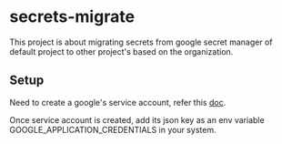 # secrets-migrate

This project is about migrating secrets from google secret manager of default project to other project's based on the organization.

## Setup
Need to create a google's service account, refer this [doc](https://cloud.google.com/secret-manager/docs/reference/libraries#cloud-console). 

Once service account is created, add its json key as an env variable GOOGLE_APPLICATION_CREDENTIALS in your system.
